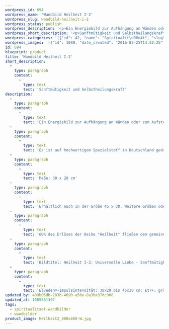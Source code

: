 ```yaml
---
wordpress_id: 694
wordpress_name: 'Wandbild Heilheit I-2'
wordpress_slug: wandbild-heilheit-i-2
wordpress_status: publish
wordpress_description: '<p>Ein Energiebild zur Aufhängung an Wänden oder zum Aufstellen im Raum mit dem aktivierbaren feinstofflichen Informationsfeld: Heilheit - Universelle Liebe - Sanftmütigkeit &amp; Selbstheilung: Ein Zustand innerer Heilheit, der sich ausbreiten kann im eigenen System. Auf Basis von Sanftmütigkeit die eigene Selbstheilungskraft stärken und einsetzen. Das Energiefeld dieses Bildes möchte daran erinneren, dass jeder von uns in sich einen immensen Schatz an Wissen und Fähigkeiten besitzt, sein Leben auf die förderlichste Art und Weise zu gestalten. Wie jedes andere Bild aus der Reihe ''Heilheit I'' repräsentiert auch dieses die stimmige Erfahrung, eingebunden zu sein in das, was wir "universelle Liebe" nennen. Sie repräsentieren besonders "reine" und "komplexe Felder der Elveden® Energiebilder.</p><p>Es ist auf hochwertigem Spezialstoff in Deutschland gedruckt und sorgfältig in Handarbeit auf Holzkeilrahmen aufgezogen. Laut Herstellerangaben ist der farbintensive Druck 70 Jahre lichtecht, waschbar und in einem umweltorientierten Verfahren hergestellt. Der Oberstoff ist mit einer Spezialbeschichtung unterfüttert, so dass, bei Aufhängung an der Wand, der rückseitige Holzrahmen auch bei hellen Farben unsichtbar ist. (In der Onlineansicht ist unser Bild mit einem Wasserzeichen geschützt. Wir bitten um Ihr Verständnis. Im Original ist der Schriftzung „Energiebild Elveden Verlag“ entfernt.)</p><p>Maße: 30 x 20 cm</p><p>Erhältlich auch in der Größe 45 x 30. Weitere Größen oder andere Seitenverhältnisse, sind bis 200 cm individuell für Sie innerhalb weniger Tage herstellbar. Bitte kontaktieren Sie uns hierfür unter <a href="mailto:info@elvedenverlag.de">info@elvedenverlag.de</a>.</p><p>60% des Erlöses der Reihe "Heilheit" fließen dem gemeinnützigen <a href="http://www.elveden.de/foerderverein/">Elveden Förderverein e.V. </a>zu.</p><p>Bildtitel: Heilheit I-2: Universelle Liebe - Sanftmütigkeit &amp; Selbstheilung. Reihe: Heilheit</p><p>Elveden®-Impulsintensität: 30x20 bis 45x30 cm: Et7+; größere Formate: Et6+</p><p><a href="https://my.feenbaum.de/anwendung-energie-wandbilder/">Anwendungshinweise</a>      <a href="https://my.feenbaum.de/produktinformation-wandbilder/">Produktinformationen</a></p>'
wordpress_short_description: '<p>Sanftmütigkeit und Selbstheilungskraft</p>'
wordpress_categories: '[{"id": 42, "name": "Spiritualit\u00e4t", "slug": "spiritualitaet-wandbilder"}, {"id": 24, "name": "Wandbilder", "slug": "wandbilder"}]'
wordpress_images: '[{"id": 1080, "date_created": "2016-02-25T14:22:25", "date_created_gmt": "2016-02-25T12:22:25", "date_modified": "2016-02-25T14:22:25", "date_modified_gmt": "2016-02-25T12:22:25", "src": "https://my.feenbaum.de/wp-content/uploads/2016/02/Heilheit2_800x800-W.jpg", "name": "Heilheit2_800x800-W", "alt": ""}]'
id: 694
blueprint: product
title: 'Wandbild Heilheit I-2'
short_description:
  -
    type: paragraph
    content:
      -
        type: text
        text: 'Sanftmütigkeit und Selbstheilungskraft'
description:
  -
    type: paragraph
    content:
      -
        type: text
        text: 'Ein Energiebild zur Aufhängung an Wänden oder zum Aufstellen im Raum mit dem aktivierbaren feinstofflichen Informationsfeld: Heilheit - Universelle Liebe - Sanftmütigkeit & Selbstheilung: Ein Zustand innerer Heilheit, der sich ausbreiten kann im eigenen System. Auf Basis von Sanftmütigkeit die eigene Selbstheilungskraft stärken und einsetzen. Das Energiefeld dieses Bildes möchte daran erinneren, dass jeder von uns in sich einen immensen Schatz an Wissen und Fähigkeiten besitzt, sein Leben auf die förderlichste Art und Weise zu gestalten. Wie jedes andere Bild aus der Reihe ''Heilheit I'' repräsentiert auch dieses die stimmige Erfahrung, eingebunden zu sein in das, was wir "universelle Liebe" nennen. Sie repräsentieren besonders "reine" und "komplexe Felder der Elveden® Energiebilder.'
  -
    type: paragraph
    content:
      -
        type: text
        text: 'Es ist auf hochwertigem Spezialstoff in Deutschland gedruckt und sorgfältig in Handarbeit auf Holzkeilrahmen aufgezogen. Laut Herstellerangaben ist der farbintensive Druck 70 Jahre lichtecht, waschbar und in einem umweltorientierten Verfahren hergestellt. Der Oberstoff ist mit einer Spezialbeschichtung unterfüttert, so dass, bei Aufhängung an der Wand, der rückseitige Holzrahmen auch bei hellen Farben unsichtbar ist. (In der Onlineansicht ist unser Bild mit einem Wasserzeichen geschützt. Wir bitten um Ihr Verständnis. Im Original ist der Schriftzung „Energiebild Elveden Verlag“ entfernt.)'
  -
    type: paragraph
    content:
      -
        type: text
        text: 'Maße: 30 x 20 cm'
  -
    type: paragraph
    content:
      -
        type: text
        text: 'Erhältlich auch in der Größe 45 x 30. Weitere Größen oder andere Seitenverhältnisse, sind bis 200 cm individuell für Sie innerhalb weniger Tage herstellbar. Bitte kontaktieren Sie uns hierfür unter info@elvedenverlag.de.'
  -
    type: paragraph
    content:
      -
        type: text
        text: '60% des Erlöses der Reihe "Heilheit" fließen dem gemeinnützigen Elveden Förderverein e.V. zu.'
  -
    type: paragraph
    content:
      -
        type: text
        text: 'Bildtitel: Heilheit I-2: Universelle Liebe - Sanftmütigkeit & Selbstheilung. Reihe: Heilheit'
  -
    type: paragraph
    content:
      -
        type: text
        text: 'Elveden®-Impulsintensität: 30x20 bis 45x30 cm: Et7+; größere Formate: Et6+'
updated_by: 489b06db-283b-4690-a50e-8a3ba37dc968
updated_at: 1685351307
tags:
  - spiritualitaet-wandbilder
  - wandbilder
product_image: Heilheit2_800x800-W.jpg
---
```

